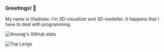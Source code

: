 ### Greetings! 👋
My name is Vladislav. I'm 3D-visualizer and 3D-modeller. It happens that I have to deal with programming.

![Anurag's GitHub stats](https://github-readme-stats.vercel.app/api?username=vladislav-salov&show_icons=true&theme=algolia)

![Top Langs](https://github-readme-stats.vercel.app/api/top-langs/?username=vladislav-salov&layout=compact&theme=algolia)
